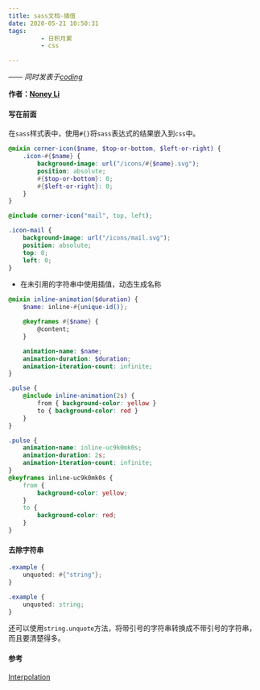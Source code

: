 ```yaml
---
title: sass文档-插值
date: 2020-05-21 10:50:31
tags:
         - 日积月累
         - css

---
```


[Noney Li]: https://github.com/noney/ "noneyli"

*—— 同时发表于[coding](http://0kv30q.coding-pages.com/)*

__作者：[Noney Li]__

#### 写在前面

在`sass`样式表中，使用`#{}`将`sass`表达式的结果嵌入到`css`中。

```scss
@mixin corner-icon($name, $top-or-bottom, $left-or-right) {
    .icon-#{$name} {
        background-image: url("/icons/#{$name}.svg");
        position: absolute;
        #{$top-or-bottom}: 0;
        #{$left-or-right}: 0;
    }
}

@include corner-icon("mail", top, left);
```

<!-- more -->

```css
.icon-mail {
    background-image: url("/icons/mail.svg");
    position: absolute;
    top: 0;
    left: 0;
}
```

- 在未引用的字符串中使用插值，动态生成名称

```scss
@mixin inline-animation($duration) {
    $name: inline-#{unique-id()};

    @keyframes #{$name} {
        @content;
    }

    animation-name: $name;
    animation-duration: $duration;
    animation-iteration-count: infinite;
}

.pulse {
    @include inline-animation(2s) {
        from { background-color: yellow }
        to { background-color: red }
    }
}
```

```css
.pulse {
    animation-name: inline-uc9k0mk0s;
    animation-duration: 2s;
    animation-iteration-count: infinite;
}
@keyframes inline-uc9k0mk0s {
    from {
        background-color: yellow;
    }
    to {
        background-color: red;
    }
}
```

#### 去除字符串

```scss
.example {
    unquoted: #{"string"};
}
```

```css
.example {
    unquoted: string;
}
```

还可以使用`string.unquote`方法，将带引号的字符串转换成不带引号的字符串，而且要清楚得多。

#### 参考

[Interpolation](https://sass-lang.com/documentation/interpolation)
